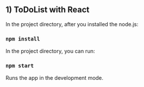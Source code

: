 ## 1) ToDoList with React
In the project directory, after you installed the node.js:

### `npm install`

In the project directory, you can run:

### `npm start`

Runs the app in the development mode.
